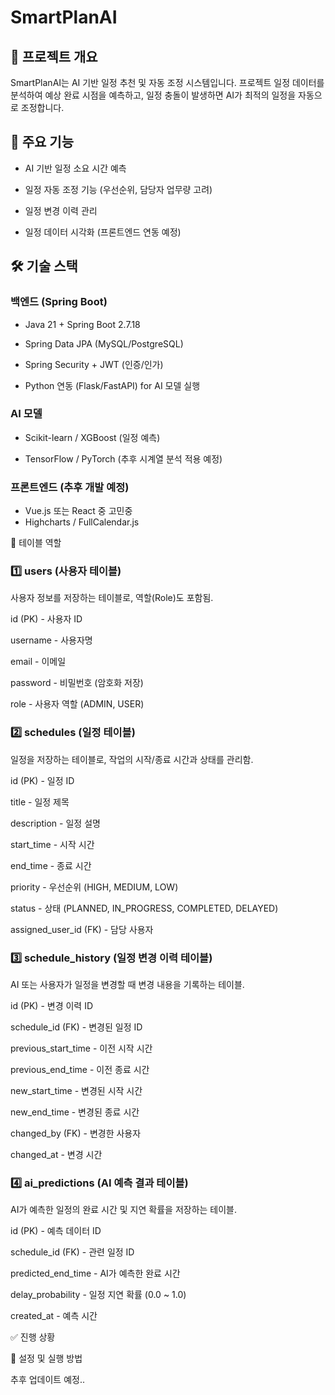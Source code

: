 # SmartPlanAI

## 📌 프로젝트 개요

SmartPlanAI는 AI 기반 일정 추천 및 자동 조정 시스템입니다. 프로젝트 일정 데이터를 분석하여 예상 완료 시점을 예측하고, 일정 충돌이 발생하면 AI가 최적의 일정을 자동으로 조정합니다.

## 🚀 주요 기능

* AI 기반 일정 소요 시간 예측

* 일정 자동 조정 기능 (우선순위, 담당자 업무량 고려)

* 일정 변경 이력 관리

* 일정 데이터 시각화 (프론트엔드 연동 예정)

## 🛠 기술 스택

### 백엔드 (Spring Boot)

* Java 21 + Spring Boot 2.7.18

* Spring Data JPA (MySQL/PostgreSQL)

* Spring Security + JWT (인증/인가)

* Python 연동 (Flask/FastAPI) for AI 모델 실행

### AI 모델

* Scikit-learn / XGBoost (일정 예측)

* TensorFlow / PyTorch (추후 시계열 분석 적용 예정)

### 프론트엔드 (추후 개발 예정)

* Vue.js 또는 React 중 고민중
* Highcharts / FullCalendar.js

📌 테이블 역할

### 1️⃣ users (사용자 테이블)

사용자 정보를 저장하는 테이블로, 역할(Role)도 포함됨.

id (PK) - 사용자 ID

username - 사용자명

email - 이메일

password - 비밀번호 (암호화 저장)

role - 사용자 역할 (ADMIN, USER)

### 2️⃣ schedules (일정 테이블)

일정을 저장하는 테이블로, 작업의 시작/종료 시간과 상태를 관리함.

id (PK) - 일정 ID

title - 일정 제목

description - 일정 설명

start_time - 시작 시간

end_time - 종료 시간

priority - 우선순위 (HIGH, MEDIUM, LOW)

status - 상태 (PLANNED, IN_PROGRESS, COMPLETED, DELAYED)

assigned_user_id (FK) - 담당 사용자

### 3️⃣ schedule_history (일정 변경 이력 테이블)

AI 또는 사용자가 일정을 변경할 때 변경 내용을 기록하는 테이블.

id (PK) - 변경 이력 ID

schedule_id (FK) - 변경된 일정 ID

previous_start_time - 이전 시작 시간

previous_end_time - 이전 종료 시간

new_start_time - 변경된 시작 시간

new_end_time - 변경된 종료 시간

changed_by (FK) - 변경한 사용자

changed_at - 변경 시간

### 4️⃣ ai_predictions (AI 예측 결과 테이블)

AI가 예측한 일정의 완료 시간 및 지연 확률을 저장하는 테이블.

id (PK) - 예측 데이터 ID

schedule_id (FK) - 관련 일정 ID

predicted_end_time - AI가 예측한 완료 시간

delay_probability - 일정 지연 확률 (0.0 ~ 1.0)

created_at - 예측 시간

✅ 진행 상황



📌 설정 및 실행 방법

추후 업데이트 예정..
